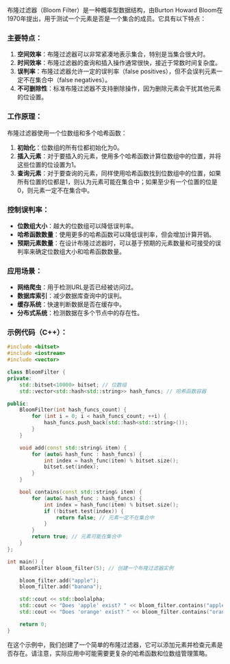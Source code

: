布隆过滤器（Bloom Filter）是一种概率型数据结构，由Burton Howard Bloom在1970年提出，用于测试一个元素是否是一个集合的成员。它具有以下特点：

### 主要特点：

1. **空间效率**：布隆过滤器可以非常紧凑地表示集合，特别是当集合很大时。
2. **时间效率**：布隆过滤器的查询和插入操作通常很快，接近于常数时间复杂度。
3. **误判率**：布隆过滤器允许一定的误判率（false positives），但不会误判元素一定不在集合中（false negatives）。
4. **不可删除性**：标准布隆过滤器不支持删除操作，因为删除元素会干扰其他元素的位设置。

### 工作原理：

布隆过滤器使用一个位数组和多个哈希函数：

1. **初始化**：位数组的所有位都初始化为0。
2. **插入元素**：对于要插入的元素，使用多个哈希函数计算位数组中的位置，并将这些位置的位设置为1。
3. **查询元素**：对于要查询的元素，同样使用哈希函数找到位数组中的位置，如果所有位置的位都是1，则认为元素可能在集合中；如果至少有一个位置的位是0，则元素一定不在集合中。

### 控制误判率：

- **位数组大小**：越大的位数组可以降低误判率。
- **哈希函数数量**：使用更多的哈希函数可以降低误判率，但会增加计算开销。
- **预期元素数量**：在设计布隆过滤器时，可以基于预期的元素数量和可接受的误判率来确定位数组大小和哈希函数数量。

### 应用场景：

- **网络爬虫**：用于检测URL是否已经被访问过。
- **数据库索引**：减少数据库查询中的误判。
- **缓存系统**：快速判断数据是否在缓存中。
- **分布式系统**：检测数据在多个节点中的存在性。

### 示例代码（C++）：

```cpp
#include <bitset>
#include <iostream>
#include <vector>

class BloomFilter {
private:
    std::bitset<10000> bitset; // 位数组
    std::vector<std::hash<std::string>> hash_funcs; // 哈希函数容器

public:
    BloomFilter(int hash_funcs_count) {
        for (int i = 0; i < hash_funcs_count; ++i) {
            hash_funcs.push_back(std::hash<std::string>());
        }
    }

    void add(const std::string& item) {
        for (auto& hash_func : hash_funcs) {
            int index = hash_func(item) % bitset.size();
            bitset.set(index);
        }
    }

    bool contains(const std::string& item) {
        for (auto& hash_func : hash_funcs) {
            int index = hash_func(item) % bitset.size();
            if (!bitset.test(index)) {
                return false; // 元素一定不在集合中
            }
        }
        return true; // 元素可能在集合中
    }
};

int main() {
    BloomFilter bloom_filter(5); // 创建一个布隆过滤器实例

    bloom_filter.add("apple");
    bloom_filter.add("banana");

    std::cout << std::boolalpha;
    std::cout << "Does 'apple' exist? " << bloom_filter.contains("apple") << std::endl;
    std::cout << "Does 'orange' exist? " << bloom_filter.contains("orange") << std::endl;

    return 0;
}
```

在这个示例中，我们创建了一个简单的布隆过滤器，它可以添加元素并检查元素是否存在。请注意，实际应用中可能需要更复杂的哈希函数和位数组管理策略。

